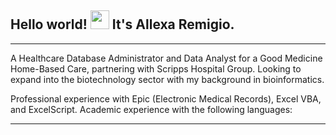 ## Hello world! <img src="https://raw.githubusercontent.com/MartinHeinz/MartinHeinz/master/wave.gif" width="30px"> It's Allexa Remigio.

---

A Healthcare Database Administrator and Data Analyst for a Good Medicine Home-Based Care, partnering with Scripps Hospital Group. Looking to expand into the biotechnology sector with my background in bioinformatics.

Professional experience with Epic (Electronic Medical Records), Excel VBA, and ExcelScript. Academic experience with the following languages:

---


<!--
**allexa-remigio/allexa-remigio** is a ✨ _special_ ✨ repository because its `README.md` (this file) appears on your GitHub profile.

Here are some ideas to get you started:

- 🔭 I’m currently working on ...
- 🌱 I’m currently learning ...
- 👯 I’m looking to collaborate on ...
- 🤔 I’m looking for help with ...
- 💬 Ask me about ...
- 📫 How to reach me: ...
- 😄 Pronouns: ...
- ⚡ Fun fact: ...
-->
